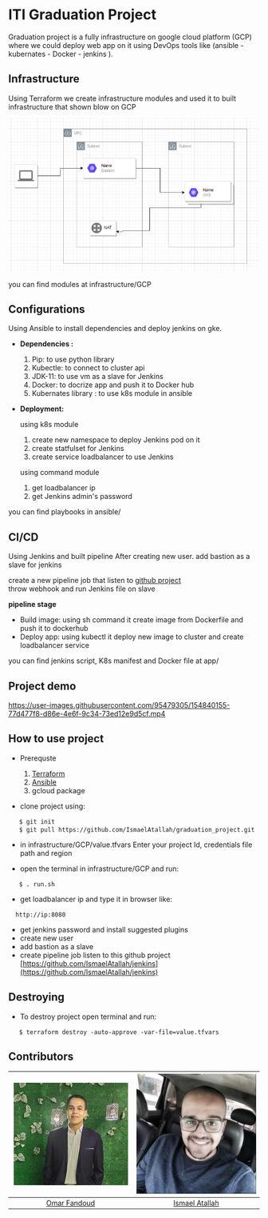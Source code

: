 
#  ITI Graduation Project

Graduation project is a fully infrastructure on google cloud platform (GCP) where we could deploy web app on it using DevOps tools like (ansible - kubernates - Docker - jenkins ).

## Infrastructure 

Using Terraform we create infrastructure modules and used it to built infrastructure that shown blow on GCP 

![Image](media/infra.png)


you can find modules at infrastructure/GCP    

## Configurations 
Using Ansible to install  dependencies and deploy jenkins on gke. 

 * **Dependencies :**
       
     1. Pip: to use python library 
     2. Kubectle: to connect to cluster api
     3. JDK-11: to use vm as a slave for Jenkins
     4. Docker: to docrize app and push it to Docker hub
     5. Kubernates library : to use k8s module in ansible 
 * **Deployment:**
     
     using k8s module
 
     1. create new namespace to deploy Jenkins pod on it 
     2. create statfulset for Jenkins
     3. create service loadbalancer to use Jenkins
    
    using command module 
     
    1. get loadbalancer ip
    2. get Jenkins admin's password

you can find playbooks in ansible/ 

## CI/CD

Using Jenkins and built pipeline 
After creating new user. add bastion as a slave for jenkins 

create a new pipeline job that listen to  [github project](https://github.com/IsmaelAtallah/jenkins)	
 throw webhook and run Jenkins file on slave

**pipeline stage** 
 * Build image: using sh command it create image from Dockerfile  and push it to dockerhub 
 * Deploy app: using kubectl it deploy new image to cluster and create loadbalancer service 

you can find jenkins script, K8s manifest and Docker file at app/

## Project demo     

https://user-images.githubusercontent.com/95479305/154840155-77d477f8-d86e-4e6f-9c34-73ed12e9d5cf.mp4

## How to use project 
* Prerequste 
  1. [Terraform](https://learn.hashicorp.com/tutorials/terraform/install-cli)
  2. [Ansible](https://docs.ansible.com/ansible/latest/installation_guide/intro_installation.html)
  3. gcloud package 
  
* clone project using:

```
   $ git init
   $ git pull https://github.com/IsmaelAtallah/graduation_project.git
```
* in infrastructure/GCP/value.tfvars Enter your project Id, credentials file path and region 

* open the terminal in infrastructure/GCP and run:
```
   $ . run.sh
```
* get loadbalancer ip and type it in browser like:
```
  http://ip:8080
```  
* get jenkins password and install suggested plugins   
* create new user
* add bastion as a slave 
* create pipeline job listen to this github project 
[https://github.com/IsmaelAtallah/jenkins](https://github.com/IsmaelAtallah/jenkins)

## Destroying 
* To destroy project open terminal and run: 
```
   $ terraform destroy -auto-approve -var-file=value.tfvars
``` 
## Contributors


|![Omar Fandoud](media/omar.png)|![Ismael Atallah](media/som3a.png)|
|:-----------------:|:-----------:
|[Omar Fandoud](https://github.com/OFandoud)|[Ismael Atallah](https://github.com/IsmaelAtallah)|
